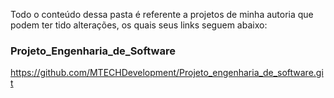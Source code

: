 Todo o conteúdo dessa pasta é referente a projetos de minha autoria que podem ter tido alterações, os quais seus links seguem abaixo:

### Projeto_Engenharia_de_Software 

https://github.com/MTECHDevelopment/Projeto_engenharia_de_software.git
